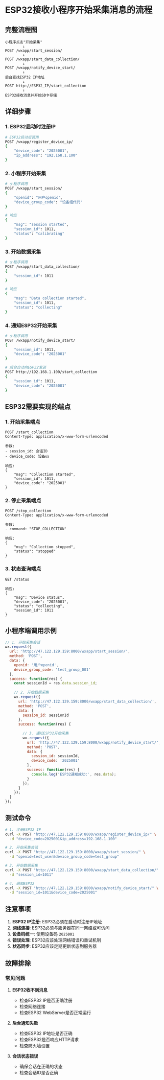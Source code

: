 # ESP32接收小程序开始采集消息的流程

## 完整流程图

```
小程序点击"开始采集"
        ↓
POST /wxapp/start_session/
        ↓
POST /wxapp/start_data_collection/
        ↓
POST /wxapp/notify_device_start/
        ↓
后台查找ESP32 IP地址
        ↓
POST http://ESP32_IP/start_collection
        ↓
ESP32接收消息并开始SD卡存储
```

## 详细步骤

### 1. ESP32启动时注册IP
```bash
# ESP32启动后调用
POST /wxapp/register_device_ip/
{
    "device_code": "2025001",
    "ip_address": "192.168.1.100"
}
```

### 2. 小程序开始采集
```bash
# 小程序调用
POST /wxapp/start_session/
{
    "openid": "用户openid",
    "device_group_code": "设备组代码"
}

# 响应
{
    "msg": "session started",
    "session_id": 1011,
    "status": "calibrating"
}
```

### 3. 开始数据采集
```bash
# 小程序调用
POST /wxapp/start_data_collection/
{
    "session_id": 1011
}

# 响应
{
    "msg": "Data collection started",
    "session_id": 1011,
    "status": "collecting"
}
```

### 4. 通知ESP32开始采集
```bash
# 小程序调用
POST /wxapp/notify_device_start/
{
    "session_id": 1011,
    "device_code": "2025001"
}

# 后台自动向ESP32发送
POST http://192.168.1.100/start_collection
{
    "session_id": 1011,
    "device_code": "2025001"
}
```

## ESP32需要实现的端点

### 1. 开始采集端点
```
POST /start_collection
Content-Type: application/x-www-form-urlencoded

参数:
- session_id: 会话ID
- device_code: 设备码

响应:
{
    "msg": "Collection started",
    "session_id": 1011,
    "device_code": "2025001"
}
```

### 2. 停止采集端点
```
POST /stop_collection
Content-Type: application/x-www-form-urlencoded

参数:
- command: "STOP_COLLECTION"

响应:
{
    "msg": "Collection stopped",
    "status": "stopped"
}
```

### 3. 状态查询端点
```
GET /status

响应:
{
    "msg": "Device status",
    "device_code": "2025001",
    "status": "collecting",
    "session_id": 1011
}
```

## 小程序端调用示例

```javascript
// 1. 开始采集会话
wx.request({
  url: 'http://47.122.129.159:8000/wxapp/start_session/',
  method: 'POST',
  data: {
    openid: '用户openid',
    device_group_code: 'test_group_001'
  },
  success: function(res) {
    const sessionId = res.data.session_id;
    
    // 2. 开始数据采集
    wx.request({
      url: 'http://47.122.129.159:8000/wxapp/start_data_collection/',
      method: 'POST',
      data: {
        session_id: sessionId
      },
      success: function(res) {
        
        // 3. 通知ESP32开始采集
        wx.request({
          url: 'http://47.122.129.159:8000/wxapp/notify_device_start/',
          method: 'POST',
          data: {
            session_id: sessionId,
            device_code: '2025001'
          },
          success: function(res) {
            console.log('ESP32通知成功:', res.data);
          }
        });
      }
    });
  }
});
```

## 测试命令

```bash
# 1. 注册ESP32 IP
curl -X POST "http://47.122.129.159:8000/wxapp/register_device_ip/" \
  -d "device_code=2025001&ip_address=192.168.1.100"

# 2. 开始采集会话
curl -X POST "http://47.122.129.159:8000/wxapp/start_session/" \
  -d "openid=test_user&device_group_code=test_group"

# 3. 开始数据采集
curl -X POST "http://47.122.129.159:8000/wxapp/start_data_collection/" \
  -d "session_id=1011"

# 4. 通知ESP32
curl -X POST "http://47.122.129.159:8000/wxapp/notify_device_start/" \
  -d "session_id=1011&device_code=2025001"
```

## 注意事项

1. **ESP32 IP注册**: ESP32必须在启动时注册IP地址
2. **网络连接**: ESP32必须与服务器在同一网络或可访问
3. **设备码统一**: 使用设备码 `2025001`
4. **错误处理**: ESP32应该处理网络错误和重试机制
5. **状态同步**: ESP32应该定期更新状态到服务器

## 故障排除

### 常见问题

1. **ESP32收不到消息**
   - 检查ESP32 IP是否正确注册
   - 检查网络连接
   - 检查ESP32 WebServer是否正常运行

2. **后台通知失败**
   - 检查ESP32 IP地址是否正确
   - 检查ESP32是否响应HTTP请求
   - 检查防火墙设置

3. **会话状态错误**
   - 确保会话在正确的状态
   - 检查会话ID是否正确 